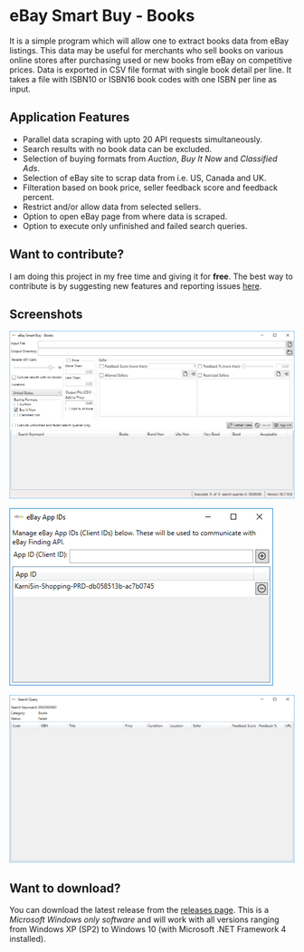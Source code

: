# eBay Smart Buy - Books

It is a simple program which will allow one to extract books data from eBay listings. This data may be useful for merchants who sell books on various online stores after purchasing used or new books from eBay on competitive prices. Data is exported in CSV file format with single book detail per line. It takes a file with ISBN10 or ISBN16 book codes with one ISBN per line as input.

## Application Features
* Parallel data scraping with upto 20 API requests simultaneously.
* Search results with no book data can be excluded.
* Selection of buying formats from *Auction*, *Buy It Now* and *Classified Ads*.
* Selection of eBay site to scrap data from i.e. US, Canada and UK.
* Filteration based on book price, seller feedback score and feedback percent.
* Restrict and/or allow data from selected sellers.
* Option to open eBay page from where data is scraped.
* Option to execute only unfinished and failed search queries.

## Want to contribute?
I am doing this project in my free time and giving it for **free**. The best way to contribute is by suggesting new features and reporting issues [here](https://github.com/waliarubal/EbayWorker/issues).

## Screenshots

![Main Window](./Screenshots/Capture0.PNG)

![eBay App IDs](./Screenshots/Capture1.PNG)

![Running a search](./Screenshots/Capture2.PNG)

## Want to download?
You can download the latest release from the [releases page](https://github.com/waliarubal/EbayWorker/releases/latest). This is a *Microsoft Windows only software* and will work with all versions ranging from  Windows XP (SP2) to Windows 10 (with Microsoft .NET Framework 4 installed).
